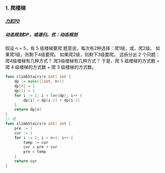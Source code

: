### 1. 爬楼梯
##### [力扣70](https://leetcode-cn.com/problems/climbing-stairs/)
##### 动态规划DP，或递归。优：动态规划
假设 n = 5，有 5 级楼梯要爬
题意说，每次有2种选择：爬1级，或，爬2级。
如果爬1级，则剩下4级要爬。
如果爬2级，则剩下3级要爬。
这拆分出 2 个问题：
爬4级楼梯有几种方式？
爬3级楼梯有几种方式？
于是，爬 5 级楼梯的方式数 = 爬 4 级楼梯的方式数 + 爬 3 级楼梯的方式数。
```go
func climbStairs(n int) int {
	dp := make([]int, n+1)
	dp[0] = 1
	dp[1] = 1
	for i := 2; i < len(dp); i++ {
		dp[i] = dp[i-2] + dp[i-1]
	}
	return dp[n]
}
// 或
func climbStairs(n int) int {
    pre := 1
    cur := 1
    for i := 2; i < n+1; i++ {
        temp := cur
        cur = pre + cur
        pre = temp
    }
    return cur
}
```